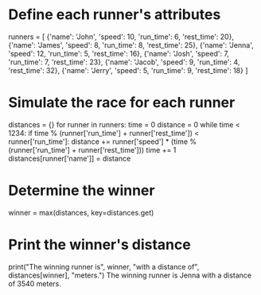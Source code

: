 # Define each runner's attributes
runners = [
    {'name': 'John', 'speed': 10, 'run_time': 6, 'rest_time': 20},
    {'name': 'James', 'speed': 8, 'run_time': 8, 'rest_time': 25},
    {'name': 'Jenna', 'speed': 12, 'run_time': 5, 'rest_time': 16},
    {'name': 'Josh', 'speed': 7, 'run_time': 7, 'rest_time': 23},
    {'name': 'Jacob', 'speed': 9, 'run_time': 4, 'rest_time': 32},
    {'name': 'Jerry', 'speed': 5, 'run_time': 9, 'rest_time': 18}
]

# Simulate the race for each runner
distances = {}
for runner in runners:
    time = 0
    distance = 0
    while time < 1234:
        if time % (runner['run_time'] + runner['rest_time']) < runner['run_time']:
            distance += runner['speed'] * (time % (runner['run_time'] + runner['rest_time']))
        time += 1
    distances[runner['name']] = distance

# Determine the winner
winner = max(distances, key=distances.get)

# Print the winner's distance
print("The winning runner is", winner, "with a distance of", distances[winner], "meters.")
The winning runner is Jenna with a distance of 3540 meters.
